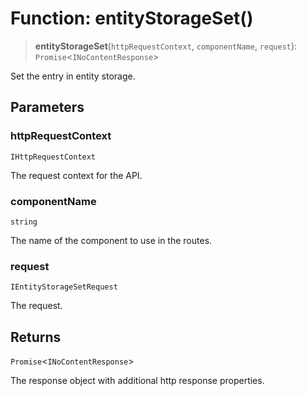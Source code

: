# Function: entityStorageSet()

> **entityStorageSet**(`httpRequestContext`, `componentName`, `request`): `Promise`\<`INoContentResponse`\>

Set the entry in entity storage.

## Parameters

### httpRequestContext

`IHttpRequestContext`

The request context for the API.

### componentName

`string`

The name of the component to use in the routes.

### request

`IEntityStorageSetRequest`

The request.

## Returns

`Promise`\<`INoContentResponse`\>

The response object with additional http response properties.
